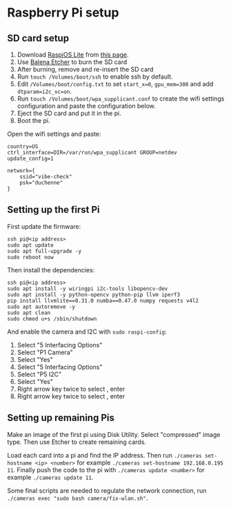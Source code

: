 # Raspberry Pi setup

## SD card setup

1. Download [RaspiOS Lite](https://downloads.raspberrypi.org/raspios_lite_armhf_latest) from [this page](https://www.raspberrypi.org/downloads/raspberry-pi-os/).
2. Use [Balena Etcher](balena.io/etcher/) to burn the SD card
3. After burning, remove and re-insert the SD card
4. Run `touch /Volumes/boot/ssh` to enable ssh by default.
5. Edit `/Volumes/boot/config.txt` to set `start_x=0`, `gpu_mem=300` and add `dtparam=i2c_vc=on`.
6. Run `touch /Volumes/boot/wpa_supplicant.conf` to create the wifi settings configuration and paste the configuration below.
7. Eject the SD card and put it in the pi.
8. Boot the pi.

Open the wifi settings and paste:

```
country=US
ctrl_interface=DIR=/var/run/wpa_supplicant GROUP=netdev
update_config=1

network={
    ssid="vibe-check"
    psk="duchenne"
}
```

## Setting up the first Pi

First update the firmware:

```
ssh pi@<ip address>
sudo apt update
sudo apt full-upgrade -y
sudo reboot now
```

Then install the dependencies:

```
ssh pi@<ip address>
sudo apt install -y wiringpi i2c-tools libopencv-dev
sudo apt install -y python-opencv python-pip llvm iperf3
pip install llvmlite==0.31.0 numba==0.47.0 numpy requests v4l2
sudo apt autoremove -y
sudo apt clean
sudo chmod u+s /sbin/shutdown
```

And enable the camera and I2C with `sudo raspi-config`:

1. Select "5 Interfacing Options"
2. Select "P1 Camera"
3. Select "Yes"
4. Select "5 Interfacing Options"
5. Select "P5 I2C"
6. Select "Yes"
7. Right arrow key twice to select <Back>, enter
8. Right arrow key twice to select <Finish>, enter

## Setting up remaining Pis

Make an image of the first pi using Disk Utility. Select "compressed" image type. Then use Etcher to create remaining cards.

Load each card into a pi and find the IP address. Then run `./cameras set-hostname <ip> <number>` for example `./cameras set-hostname 192.168.0.195 11`. Finally push the code to the pi with `./cameras update <number>` for example `./cameras update 11`.

Some final scripts are needed to regulate the network connection, run `./cameras exec "sudo bash camera/fix-wlan.sh"`.